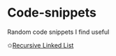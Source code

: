 # Code-snippets
Random code snippets I find useful
  
  ✩[Recursive Linked List](https://github.com/913-Diaconu-Ana/Code-snippets/tree/main/SLL/Recursive%20SLL)
